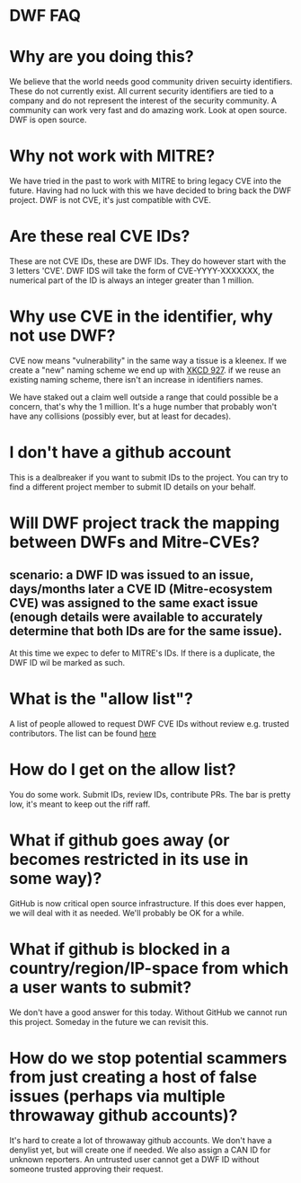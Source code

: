 # DWF FAQ

# Why are you doing this?
We believe that the world needs good community driven secuirty identifiers. These do not currently exist. All current security identifiers are tied to a company and do not represent the interest of the security community. A community can work very fast and do amazing work. Look at open source. DWF is open source.

# Why not work with MITRE?
We have tried in the past to work with MITRE to bring legacy CVE into the future. Having had no luck with this we have decided to bring back the DWF project. DWF is not CVE, it's just compatible with CVE.

# Are these real CVE IDs?
These are not CVE IDs, these are DWF IDs. They do however start with the 3 letters 'CVE'. DWF IDS will take the form of CVE-YYYY-XXXXXXX, the numerical part of the ID is always an integer greater than 1 million.

# Why use CVE in the identifier, why not use DWF?
CVE now means "vulnerability" in the same way a tissue is a kleenex.
If we create a "new" naming scheme we end up with [XKCD 927](https://xkcd.com/927/).
if we reuse an existing naming scheme, there isn't an increase in identifiers names.

We have staked out a claim well outside a range that could possible be a concern, that's why the 1 million. It's a huge number that probably won't have any collisions (possibly ever, but at least for decades).

# I don't have a github account
This is a dealbreaker if you want to submit IDs to the project. You can try to find a different project member to submit ID details on your behalf.

# Will DWF project track the mapping between DWFs and Mitre-CVEs?
## scenario: a DWF ID was issued to an issue, days/months later a CVE ID (Mitre-ecosystem CVE) was assigned to the same exact issue (enough details were available to accurately determine that both IDs are for the same issue).

At this time we expec to defer to MITRE's IDs. If there is a duplicate, the DWF ID wil be marked as such.

# What is the "allow list"?

A list of people allowed to request DWF CVE IDs without review e.g. trusted contributors. The list can be found [here](https://github.com/distributedweaknessfiling/dwflist/blob/main/allowlist.json)

# How do I get on the allow list?

You do some work. Submit IDs, review IDs, contribute PRs. The bar is pretty low, it's meant to keep out the riff raff.

# What if github goes away (or becomes restricted in its use in some way)?

GitHub is now critical open source infrastructure. If this does ever happen, we will deal with it as needed. We'll probably be OK for a while.

# What if github is blocked in a country/region/IP-space from which a user wants to submit?

We don't have a good answer for this today. Without GitHub we cannot run this project. Someday in the future we can revisit this.

# How do we stop potential scammers from just creating a host of false issues (perhaps via multiple throwaway github accounts)?

It's hard to create a lot of throwaway github accounts. We don't have a denylist yet, but will create one if needed. We also assign a CAN ID for unknown reporters. An untrusted user cannot get a DWF ID without someone trusted approving their request.
